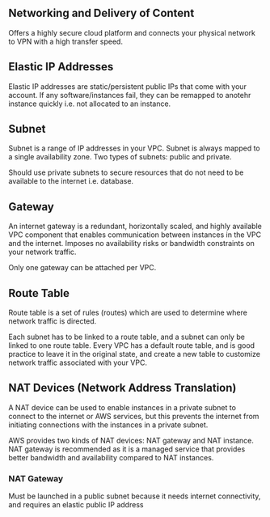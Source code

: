## Networking and Delivery of Content

Offers a highly secure cloud platform and connects your physical network to VPN with a high transfer speed.

## Elastic IP Addresses

Elastic IP addresses are static/persistent public IPs that come with your account. If any software/instances fail, they can be remapped to anotehr instance quickly i.e. not allocated to an instance.

## Subnet

Subnet is a range of IP addresses in your VPC. Subnet is always mapped to a single availability zone. Two types of subnets: public and private.

Should use private subnets to secure resources that do not need to be available to the internet i.e. database.

## Gateway

An internet gateway is a redundant, horizontally scaled, and highly available VPC component that enables communication between instances in the VPC and the internet. Imposes no availability risks or bandwidth constraints on your network traffic.

Only one gateway can be attached per VPC.

## Route Table

Route table is a set of rules (routes) which are used to determine where network traffic is directed.

Each subnet has to be linked to a route table, and a subnet can only be linked to one route table. Every VPC has a default route table, and is good practice to leave it in the original state, and create a new table to customize network traffic associated with your VPC.

## NAT Devices (Network Address Translation)

A NAT device can be used to enable instances in a private subnet to connect to the internet or AWS services, but this prevents the internet from initiating connections with the instances in a private subnet.

AWS provides two kinds of NAT devices: NAT gateway and NAT instance. NAT gateway is recommended as it is a managed service that provides better bandwidth and availability compared to NAT instances.

### NAT Gateway

Must be launched in a public subnet because it needs internet connectivity, and requires an elastic public IP address
